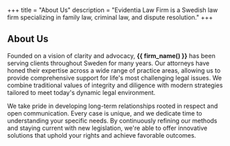 +++
title = "About Us"
description = "Evidentia Law Firm is a Swedish law firm specializing in family law, criminal law, and dispute resolution."
+++

## About Us

Founded on a vision of clarity and advocacy, **{{ firm_name() }}** has been serving clients throughout Sweden for many years. Our attorneys have honed their expertise across a wide range of practice areas, allowing us to provide comprehensive support for life's most challenging legal issues. We combine traditional values of integrity and diligence with modern strategies tailored to meet today's dynamic legal environment.

We take pride in developing long-term relationships rooted in respect and open communication. Every case is unique, and we dedicate time to understanding your specific needs. By continuously refining our methods and staying current with new legislation, we're able to offer innovative solutions that uphold your rights and achieve favorable outcomes.
